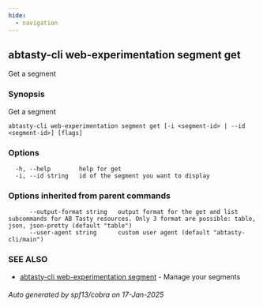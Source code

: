 ```yaml
---
hide:
  - navigation
---
```

## abtasty-cli web-experimentation segment get

Get a segment

### Synopsis

Get a segment

```
abtasty-cli web-experimentation segment get [-i <segment-id> | --id <segment-id>] [flags]
```

### Options

```
  -h, --help        help for get
  -i, --id string   id of the segment you want to display
```

### Options inherited from parent commands

```
      --output-format string   output format for the get and list subcommands for AB Tasty resources. Only 3 format are possible: table, json, json-pretty (default "table")
      --user-agent string      custom user agent (default "abtasty-cli/main")
```

### SEE ALSO

* [abtasty-cli web-experimentation segment](abtasty-cli_web-experimentation_segment.md)	 - Manage your segments

###### Auto generated by spf13/cobra on 17-Jan-2025

